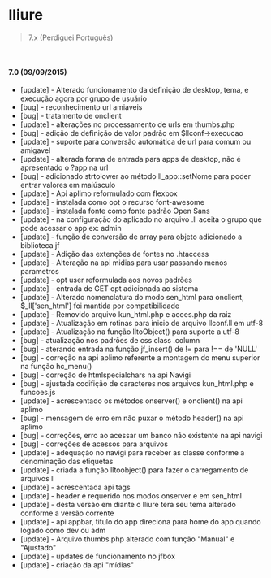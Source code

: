 lliure
=========
> 7.x (Perdiguei Português) 


<br>

#### 7.0 (09/09/2015)
- [update] - Alterado funcionamento da definição de desktop, tema, e execução agora por grupo de usuário
- [bug] - reconhecimento url amiaveis
- [bug] - tratamento de onclient
- [update] - alterações no processamento de urls em thumbs.php
- [bug] - adição de definição de valor padrão em $llconf->execucao
- [update] - suporte para conversão automática de url para comum ou amigavel
- [update] - alterada forma de entrada para apps de desktop, não é apresentado o ?app na url
- [bug] - adicionado strtolower ao método ll_app::setNome para poder entrar valores em maiúsculo
- [update] - Api aplimo reformulado com flexbox
- [update] - instalada como opt o recurso font-awesome
- [update] - instalada fonte como fonte padrão Open Sans
- [update] - na configuração do aplicado no arquivo .ll aceita o grupo que pode acessar o app ex: <seguranca>admin</seguranca>
- [update] - função de conversão de array para objeto adicionado a biblioteca jf
- [update] - Adição das extenções de fontes no .htaccess
- [update] - Alteração na api midias para usar passando menos parametros
- [update] - opt user reformulada aos novos padrões
- [update] - entrada de GET opt adicionada ao sistema
- [update] - Alterado nomenclatura do modo sen_html para onclient, $_ll['sen_html'] foi mantida por compatibilidade
- [update] - Removido arquivo kun_html.php e acoes.php da raiz
- [update] - Atualização em rotinas para inicio de arquivo llconf.ll em utf-8
- [update] - Atualização na função lltoObject() para suporte a utf-8
- [bug] - atualização nos padrões de css class .column
- [bug] - aterando entrada na função jf_insert() de != para !== de 'NULL'
- [bug] - correção na api aplimo referente a montagem do menu superior na função hc_menu()
- [bug] - correção de htmlspecialchars na api Navigi 
- [bug] - ajustada codifição de caracteres nos arquivos kun_html.php e funcoes.js
- [update] - acrescentado os métodos onserver() e onclient() na api aplimo
- [bug] - mensagem de erro em não puxar o método header() na api aplimo
- [bug] - correções, erro ao acessar um banco não existente na api navigi
- [bug] - correções de acessos para arquivos
- [update] - adequação no navigi para receber as classe conforme a denominação das etiquetas
- [update] - criada a função lltoobject() para fazer o carregamento de arquivos ll
- [update] - acrescentada api tags
- [update] - header é requerido nos modos onserver e em sen_html
- [update] - desta versão em diante o lliure tera seu tema alterado conforme a versão corrente
- [update] - api appbar, titulo do app direciona para home do app quando logado como dev ou adm
- [update] - Arquivo thumbs.php alterado com função "Manual" e "Ajustado"
- [update] - updates de funcionamento no jfbox
- [update] - criação da api "mídias"


